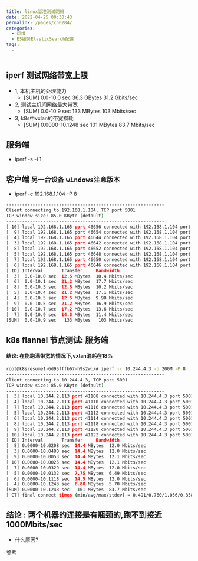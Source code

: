 ```yaml
---
title: linux基准测试网络
date: 2022-04-25 00:30:43
permalink: /pages/c50284/
categories:
  - 运维
  - ES服务ElasticSearch配置
tags:
  - 
---
```




## iperf 测试网络带宽上限
  * 1, 本机主机的处理能力 
    * [SUM]  0.0-10.0 sec  36.3 GBytes  31.2 Gbits/sec
  * 2, 测试主机间网络最大带宽
    * [SUM]  0.0-10.9 sec   133 MBytes   103 Mbits/sec
  * 3, k8s中vxlan的带宽损耗
    * [SUM] 0.0000-10.1248 sec   101 MBytes  83.7 Mbits/sec



## 服务端
  * iperf -s  -i 1


## 客户端 `另一台设备` `windows注意版本`
  * iperf -c 192.168.1.104 -P 8

``` sh
------------------------------------------------------------
Client connecting to 192.168.1.104, TCP port 5001
TCP window size: 85.0 KByte (default)
------------------------------------------------------------
[ 10] local 192.168.1.165 port 46656 connected with 192.168.1.104 port 5001
[  9] local 192.168.1.165 port 46654 connected with 192.168.1.104 port 5001
[  4] local 192.168.1.165 port 46644 connected with 192.168.1.104 port 5001
[  3] local 192.168.1.165 port 46642 connected with 192.168.1.104 port 5001
[  8] local 192.168.1.165 port 46652 connected with 192.168.1.104 port 5001
[  5] local 192.168.1.165 port 46648 connected with 192.168.1.104 port 5001
[  7] local 192.168.1.165 port 46650 connected with 192.168.1.104 port 5001
[  6] local 192.168.1.165 port 46646 connected with 192.168.1.104 port 5001
[ ID] Interval       Transfer     Bandwidth
[  3]  0.0-10.0 sec  12.5 MBytes  10.4 Mbits/sec
[  6]  0.0-10.1 sec  21.2 MBytes  17.7 Mbits/sec
[  8]  0.0-10.3 sec  12.5 MBytes  10.2 Mbits/sec
[  5]  0.0-10.4 sec  21.2 MBytes  17.1 Mbits/sec
[  4]  0.0-10.5 sec  12.5 MBytes  9.98 Mbits/sec
[  9]  0.0-10.5 sec  21.2 MBytes  16.9 Mbits/sec
[ 10]  0.0-10.7 sec  17.2 MBytes  13.6 Mbits/sec
[  7]  0.0-10.9 sec  14.8 MBytes  11.4 Mbits/sec
[SUM]  0.0-10.9 sec   133 MBytes   103 Mbits/sec
```


## k8s flannel 节点测试: 服务端
  #### 结论: 在能跑满带宽的情况下,vxlan消耗在18%
``` sh
root@k8sresume1-6d95fffb67-h9s2w:/# iperf -c 10.244.4.3 -b 200M -P 8
------------------------------------------------------------
Client connecting to 10.244.4.3, TCP port 5001
TCP window size: 85.0 KByte (default)
------------------------------------------------------------
[  3] local 10.244.2.113 port 41108 connected with 10.244.4.3 port 5001
[  4] local 10.244.2.113 port 41110 connected with 10.244.4.3 port 5001
[  7] local 10.244.2.113 port 41116 connected with 10.244.4.3 port 5001
[  5] local 10.244.2.113 port 41112 connected with 10.244.4.3 port 5001
[  6] local 10.244.2.113 port 41114 connected with 10.244.4.3 port 5001
[  8] local 10.244.2.113 port 41118 connected with 10.244.4.3 port 5001
[  9] local 10.244.2.113 port 41120 connected with 10.244.4.3 port 5001
[ 10] local 10.244.2.113 port 41122 connected with 10.244.4.3 port 5001
[ ID] Interval       Transfer     Bandwidth
[  8] 0.0000-10.0208 sec  14.4 MBytes  12.0 Mbits/sec
[  3] 0.0000-10.0480 sec  14.4 MBytes  12.0 Mbits/sec
[  9] 0.0000-10.0053 sec  14.4 MBytes  12.1 Mbits/sec
[ 10] 0.0000-10.0025 sec  14.4 MBytes  12.1 Mbits/sec
[  7] 0.0000-10.0329 sec  14.4 MBytes  12.0 Mbits/sec
[  5] 0.0000-10.0132 sec  7.75 MBytes  6.49 Mbits/sec
[  6] 0.0000-10.1118 sec  14.5 MBytes  12.0 Mbits/sec
[  4] 0.0000-10.1243 sec  6.88 MBytes  5.70 Mbits/sec
[SUM] 0.0000-10.1248 sec   101 MBytes  83.7 Mbits/sec
[ CT] final connect times (min/avg/max/stdev) = 0.491/0.760/1.056/0.358 ms (tot/err) = 8/0 
```






## 结论 : 两个机器的连接是有瓶颈的,跑不到接近 1000Mbits/sec
  * 什么原因?





[参考](https://my.oschina.net/remainsu/blog/1557039)

